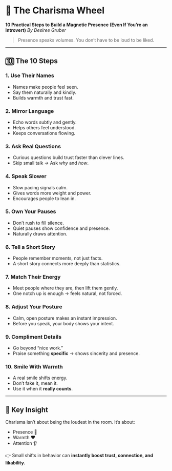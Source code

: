 

# 🌟 The Charisma Wheel

**10 Practical Steps to Build a Magnetic Presence (Even If You’re an Introvert)**
*By Desiree Gruber*

> Presence speaks volumes.
> You don’t have to be loud to be liked.

---

## 🔟 The 10 Steps

### 1. Use Their Names

* Names make people feel seen.
* Say them naturally and kindly.
* Builds warmth and trust fast.

### 2. Mirror Language

* Echo words subtly and gently.
* Helps others feel understood.
* Keeps conversations flowing.

### 3. Ask Real Questions

* Curious questions build trust faster than clever lines.
* Skip small talk → Ask *why* and *how*.

### 4. Speak Slower

* Slow pacing signals calm.
* Gives words more weight and power.
* Encourages people to lean in.

### 5. Own Your Pauses

* Don’t rush to fill silence.
* Quiet pauses show confidence and presence.
* Naturally draws attention.

### 6. Tell a Short Story

* People remember moments, not just facts.
* A short story connects more deeply than statistics.

### 7. Match Their Energy

* Meet people where they are, then lift them gently.
* One notch up is enough → feels natural, not forced.

### 8. Adjust Your Posture

* Calm, open posture makes an instant impression.
* Before you speak, your body shows your intent.

### 9. Compliment Details

* Go beyond “nice work.”
* Praise something **specific** → shows sincerity and presence.

### 10. Smile With Warmth

* A real smile shifts energy.
* Don’t fake it, mean it.
* Use it when it **really counts**.

---

## 🌟 Key Insight

Charisma isn’t about being the loudest in the room.
It’s about:

* Presence 🧘
* Warmth ❤️
* Attention 👂

👉 Small shifts in behavior can **instantly boost trust, connection, and likability.**

